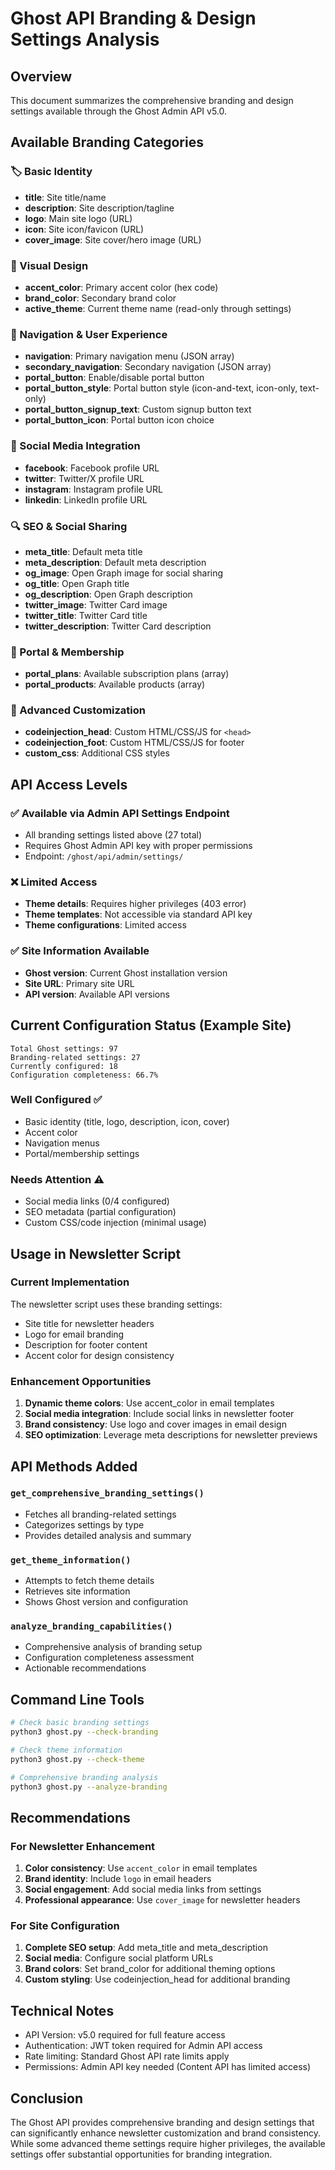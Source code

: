 # Ghost API Branding & Design Settings Analysis

## Overview
This document summarizes the comprehensive branding and design settings available through the Ghost Admin API v5.0.

## Available Branding Categories

### 🏷️ Basic Identity
- **title**: Site title/name
- **description**: Site description/tagline  
- **logo**: Main site logo (URL)
- **icon**: Site icon/favicon (URL)
- **cover_image**: Site cover/hero image (URL)

### 🎨 Visual Design
- **accent_color**: Primary accent color (hex code)
- **brand_color**: Secondary brand color
- **active_theme**: Current theme name (read-only through settings)

### 🧭 Navigation & User Experience
- **navigation**: Primary navigation menu (JSON array)
- **secondary_navigation**: Secondary navigation (JSON array)
- **portal_button**: Enable/disable portal button
- **portal_button_style**: Portal button style (icon-and-text, icon-only, text-only)
- **portal_button_signup_text**: Custom signup button text
- **portal_button_icon**: Portal button icon choice

### 📱 Social Media Integration
- **facebook**: Facebook profile URL
- **twitter**: Twitter/X profile URL
- **instagram**: Instagram profile URL
- **linkedin**: LinkedIn profile URL

### 🔍 SEO & Social Sharing
- **meta_title**: Default meta title
- **meta_description**: Default meta description
- **og_image**: Open Graph image for social sharing
- **og_title**: Open Graph title
- **og_description**: Open Graph description
- **twitter_image**: Twitter Card image
- **twitter_title**: Twitter Card title
- **twitter_description**: Twitter Card description

### 👥 Portal & Membership
- **portal_plans**: Available subscription plans (array)
- **portal_products**: Available products (array)

### 🔧 Advanced Customization
- **codeinjection_head**: Custom HTML/CSS/JS for `<head>`
- **codeinjection_foot**: Custom HTML/CSS/JS for footer
- **custom_css**: Additional CSS styles

## API Access Levels

### ✅ Available via Admin API Settings Endpoint
- All branding settings listed above (27 total)
- Requires Ghost Admin API key with proper permissions
- Endpoint: `/ghost/api/admin/settings/`

### ❌ Limited Access
- **Theme details**: Requires higher privileges (403 error)
- **Theme templates**: Not accessible via standard API key
- **Theme configurations**: Limited access

### ✅ Site Information Available
- **Ghost version**: Current Ghost installation version
- **Site URL**: Primary site URL
- **API version**: Available API versions

## Current Configuration Status (Example Site)

```
Total Ghost settings: 97
Branding-related settings: 27
Currently configured: 18
Configuration completeness: 66.7%
```

### Well Configured ✅
- Basic identity (title, logo, description, icon, cover)
- Accent color
- Navigation menus
- Portal/membership settings

### Needs Attention ⚠️
- Social media links (0/4 configured)
- SEO metadata (partial configuration)
- Custom CSS/code injection (minimal usage)

## Usage in Newsletter Script

### Current Implementation
The newsletter script uses these branding settings:
- Site title for newsletter headers
- Logo for email branding
- Description for footer content
- Accent color for design consistency

### Enhancement Opportunities
1. **Dynamic theme colors**: Use accent_color in email templates
2. **Social media integration**: Include social links in newsletter footer
3. **Brand consistency**: Use logo and cover images in email design
4. **SEO optimization**: Leverage meta descriptions for newsletter previews

## API Methods Added

### `get_comprehensive_branding_settings()`
- Fetches all branding-related settings
- Categorizes settings by type
- Provides detailed analysis and summary

### `get_theme_information()`
- Attempts to fetch theme details
- Retrieves site information
- Shows Ghost version and configuration

### `analyze_branding_capabilities()`
- Comprehensive analysis of branding setup
- Configuration completeness assessment
- Actionable recommendations

## Command Line Tools

```bash
# Check basic branding settings
python3 ghost.py --check-branding

# Check theme information
python3 ghost.py --check-theme

# Comprehensive branding analysis
python3 ghost.py --analyze-branding
```

## Recommendations

### For Newsletter Enhancement
1. **Color consistency**: Use `accent_color` in email templates
2. **Brand identity**: Include `logo` in email headers
3. **Social engagement**: Add social media links from settings
4. **Professional appearance**: Use `cover_image` for newsletter headers

### For Site Configuration
1. **Complete SEO setup**: Add meta_title and meta_description
2. **Social media**: Configure social platform URLs
3. **Brand colors**: Set brand_color for additional theming options
4. **Custom styling**: Use codeinjection_head for additional branding

## Technical Notes

- API Version: v5.0 required for full feature access
- Authentication: JWT token required for Admin API access
- Rate limiting: Standard Ghost API rate limits apply
- Permissions: Admin API key needed (Content API has limited access)

## Conclusion

The Ghost API provides comprehensive branding and design settings that can significantly enhance newsletter customization and brand consistency. While some advanced theme settings require higher privileges, the available settings offer substantial opportunities for branding integration.
